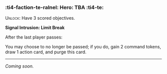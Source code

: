### :ti4-faction-te-ralnel: **Hero**: TBA :ti4-te:

<span style="font-variant:small-caps;">Unlock</span>: Have 3 scored objectives.

**Signal Intrusion: Limit Break**

After the last player passes:

You may choose to no longer be passed; if you do, gain 2 command tokens, draw 1 action card, and purge this card.

---

_Coming soon._